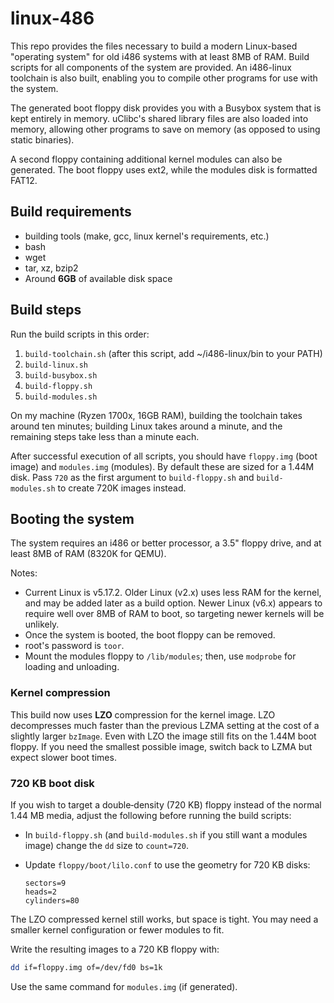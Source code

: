 # linux-486

This repo provides the files necessary to build a modern Linux-based "operating system" for old i486 systems with at least 8MB of RAM. Build scripts for all components of the system are provided. An i486-linux toolchain is also built, enabling you to compile other programs for use with the system.

The generated boot floppy disk provides you with a Busybox system that is kept entirely in memory. uClibc's shared library files are also loaded into memory, allowing other programs to save on memory (as opposed to using static binaries).

A second floppy containing additional kernel modules can also be generated.
The boot floppy uses ext2, while the modules disk is formatted FAT12.

## Build requirements

* building tools (make, gcc, linux kernel's requirements, etc.)
* bash
* wget
* tar, xz, bzip2
* Around **6GB** of available disk space

## Build steps

Run the build scripts in this order:

1. `build-toolchain.sh` (after this script, add ~/i486-linux/bin to your PATH)
2. `build-linux.sh`
3. `build-busybox.sh`
4. `build-floppy.sh`
5. `build-modules.sh`

On my machine (Ryzen 1700x, 16GB RAM), building the toolchain takes around ten minutes; building Linux takes around a minute, and the remaining steps take less than a minute each.

After successful execution of all scripts, you should have `floppy.img` (boot image) and `modules.img` (modules). By default these are sized for a 1.44M disk. Pass `720` as the first argument to `build-floppy.sh` and `build-modules.sh` to create 720K images instead.

## Booting the system

The system requires an i486 or better processor, a 3.5" floppy drive, and at least 8MB of RAM (8320K for QEMU).

Notes:

* Current Linux is v5.17.2. Older Linux (v2.x) uses less RAM for the kernel, and may be added later as a build option. Newer Linux (v6.x) appears to require well over 8MB of RAM to boot, so targeting newer kernels will be unlikely.
* Once the system is booted, the boot floppy can be removed.
* root's password is `toor`.
* Mount the modules floppy to `/lib/modules`; then, use `modprobe` for loading and unloading.

### Kernel compression

This build now uses **LZO** compression for the kernel image. LZO decompresses much faster than the previous LZMA setting at the cost of a slightly larger `bzImage`. Even with LZO the image still fits on the 1.44M boot floppy. If you need the smallest possible image, switch back to LZMA but expect slower boot times.

### 720 KB boot disk

If you wish to target a double‑density (720 KB) floppy instead of the normal
1.44 MB media, adjust the following before running the build scripts:

* In `build-floppy.sh` (and `build-modules.sh` if you still want a modules
  image) change the `dd` size to `count=720`.
* Update `floppy/boot/lilo.conf` to use the geometry for 720 KB disks:

  ```
  sectors=9
  heads=2
  cylinders=80
  ```

The LZO compressed kernel still works, but space is tight. You may need a
smaller kernel configuration or fewer modules to fit.

Write the resulting images to a 720 KB floppy with:

```bash
dd if=floppy.img of=/dev/fd0 bs=1k
```

Use the same command for `modules.img` (if generated).